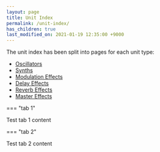 ```yaml
---
layout: page
title: Unit Index
permalink: /unit-index/
has_children: true
last_modified_on: 2021-01-19 12:35:00 +9000
---
```


The unit index has been split into pages for each unit type:

 * [Oscillators](/unit-index/osc)
 * [Synths](/unit-index/synth)
 * [Modulation Effects](/unit-index/modfx)
 * [Delay Effects](/unit-index/delfx)
 * [Reverb Effects](/unit-index/revfx)
 * [Master Effects](/unit-index/masterfx)

=== "tab 1"

Test tab 1 content

=== "tab 2"

Test tab 2 content


